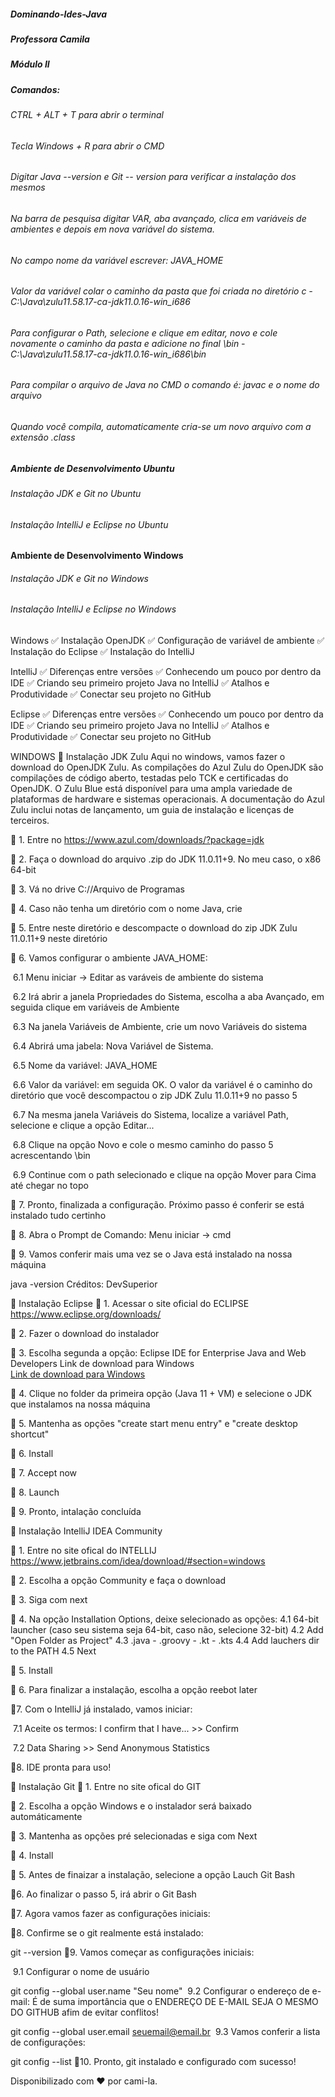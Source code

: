 ##### Dominando-Ides-Java
##### Professora Camila 
##### Módulo II

##### Comandos:
###### CTRL + ALT + T para abrir o terminal
###### Tecla Windows + R para abrir o CMD
###### Digitar Java --version e Git -- version para verificar a instalação dos mesmos
###### Na barra de pesquisa digitar VAR, aba avançado, clica em variáveis de ambientes e depois em nova variável do sistema.
###### No campo nome da variável escrever: JAVA_HOME
###### Valor da variável colar o caminho da pasta que foi criada no diretório c - C:\Java\zulu11.58.17-ca-jdk11.0.16-win_i686
###### Para configurar o Path, selecione e clique em editar, novo e cole novamente o caminho da pasta e adicione no final \bin - C:\Java\zulu11.58.17-ca-jdk11.0.16-win_i686\bin
###### Para compilar o arquivo de Java no CMD o comando é: javac e o nome do arquivo
###### Quando você compila, automaticamente cria-se um novo arquivo com a extensão .class

##### Ambiente de Desenvolvimento Ubuntu
###### Instalação JDK e Git no Ubuntu
###### Instalação IntelliJ e Eclipse no Ubuntu

#### Ambiente de Desenvolvimento Windows
###### Instalação JDK e Git no Windows
###### Instalação IntelliJ e Eclipse no Windows

 Windows
✅ Instalação OpenJDK
✅ Configuração de variável de ambiente
✅ Instalação do Eclipse
✅ Instalação do IntelliJ

 IntelliJ 
✅ Diferenças entre versões
✅ Conhecendo um pouco por dentro da IDE
✅ Criando seu primeiro projeto Java no IntelliJ
✅ Atalhos e Produtividade
✅ Conectar seu projeto no GitHub

 Eclipse 
✅ Diferenças entre versões
✅ Conhecendo um pouco por dentro da IDE
✅ Criando seu primeiro projeto Java no IntelliJ
✅ Atalhos e Produtividade
✅ Conectar seu projeto no GitHub

WINDOWS
🔺 Instalação JDK Zulu
Aqui no windows, vamos fazer o download do OpenJDK Zulu. As compilações do Azul Zulu do OpenJDK são compilações de código aberto, testadas pelo TCK e certificadas do OpenJDK. O Zulu Blue está disponível para uma ampla variedade de plataformas de hardware e sistemas operacionais. A documentação do Azul Zulu inclui notas de lançamento, um guia de instalação e licenças de terceiros.

🔹 1. Entre no https://www.azul.com/downloads/?package=jdk

🔹 2. Faça o download do arquivo .zip do JDK 11.0.11+9. No meu caso, o x86 64-bit

🔹 3. Vá no drive C://Arquivo de Programas

🔹 4. Caso não tenha um diretório com o nome Java, crie

🔹 5. Entre neste diretório e descompacte o download do zip JDK Zulu 11.0.11+9 neste diretório

🔹 6. Vamos configurar o ambiente JAVA_HOME:

​ 6.1 Menu iniciar -> Editar as varáveis de ambiente do sistema

​ 6.2 Irá abrir a janela Propriedades do Sistema, escolha a aba Avançado, em seguida clique em variáveis de Ambiente

​ 6.3 Na janela Variáveis de Ambiente, crie um novo Variáveis do sistema

​ 6.4 Abrirá uma jabela: Nova Variável de Sistema.

​ 6.5 Nome da variável: JAVA_HOME

​ 6.6 Valor da variável: em seguida OK.​ O valor da variável é o caminho do diretório que você descompactou o zip JDK Zulu 11.0.11+9 no passo 5

​ 6.7 Na mesma janela Variáveis do Sistema, localize a variável Path, selecione e clique a opção Editar...

​ 6.8 Clique na opção Novo e cole o mesmo caminho do passo 5 acrescentando \bin

​ 6.9 Continue com o path selecionado e clique na opção Mover para Cima até chegar no topo

🔹 7. Pronto, finalizada a configuração. Próximo passo é conferir se está instalado tudo certinho

🔹 8. Abra o Prompt de Comando: Menu iniciar -> cmd

🔹 9. Vamos conferir mais uma vez se o Java está instalado na nossa máquina

java -version
Créditos: DevSuperior


🔺 Instalação Eclipse
🔹 1. Acessar o site oficial do ECLIPSE https://www.eclipse.org/downloads/

🔹 2. Fazer o download do instalador

🔹 3. Escolha segunda a opção: Eclipse IDE for Enterprise Java and Web Developers Link de download para Windows  
    [Link de download para Windows](https://www.eclipse.org/downloads/packages/)

🔹 4. Clique no folder da primeira opção (Java 11 + VM) e selecione o JDK que instalamos na nossa máquina

🔹 5. Mantenha as opções "create start menu entry" e "create desktop shortcut"

🔹 6. Install

🔹 7. Accept now

🔹 8. Launch

🔹 9. Pronto, intalação concluída


🔺 Instalação IntelliJ IDEA Community

🔹 1. Entre no site ofical do INTELLIJ https://www.jetbrains.com/idea/download/#section=windows

🔹 2. Escolha a opção Community e faça o download

🔹 3. Siga com next

🔹 4. Na opção Installation Options, deixe selecionado as opções: 4.1 64-bit launcher (caso seu sistema seja 64-bit, caso não, selecione 32-bit) 4.2 Add "Open Folder as Project" 4.3 .java - .groovy - .kt - .kts 4.4 Add lauchers dir to the PATH 4.5 Next

🔹 5. Install

🔹 6. Para finalizar a instalação, escolha a opção reebot later

🔹7. Com o IntelliJ já instalado, vamos iniciar:

​ 7.1 Aceite os termos: I confirm that I have... >> Confirm

​ 7.2 Data Sharing >> Send Anonymous Statistics

🔹8. IDE pronta para uso!


🔺 Instalação Git
🔹 1. Entre no site ofical do GIT

🔹 2. Escolha a opção Windows e o instalador será baixado automáticamente

🔹 3. Mantenha as opções pré selecionadas e siga com Next

🔹 4. Install

🔹 5. Antes de finaizar a instalação, selecione a opção Lauch Git Bash

🔹6. Ao finalizar o passo 5, irá abrir o Git Bash

🔹7. Agora vamos fazer as configurações iniciais:

🔹8. Confirme se o git realmente está instalado:

git --version
🔹9. Vamos começar as configurações iniciais:

​ 9.1 Configurar o nome de usuário

git config --global user.name "Seu nome"
​ 9.2 Configurar o endereço de e-mail:​ É de suma importância que o ENDEREÇO DE E-MAIL SEJA O MESMO DO GITHUB afim de evitar conflitos!

git config --global user.email seuemail@email.br
​ 9.3 Vamos conferir a lista de configurações:

git config --list
🔹10. Pronto, git instalado e configurado com sucesso!

Disponibilizado com ♥ por cami-la.



